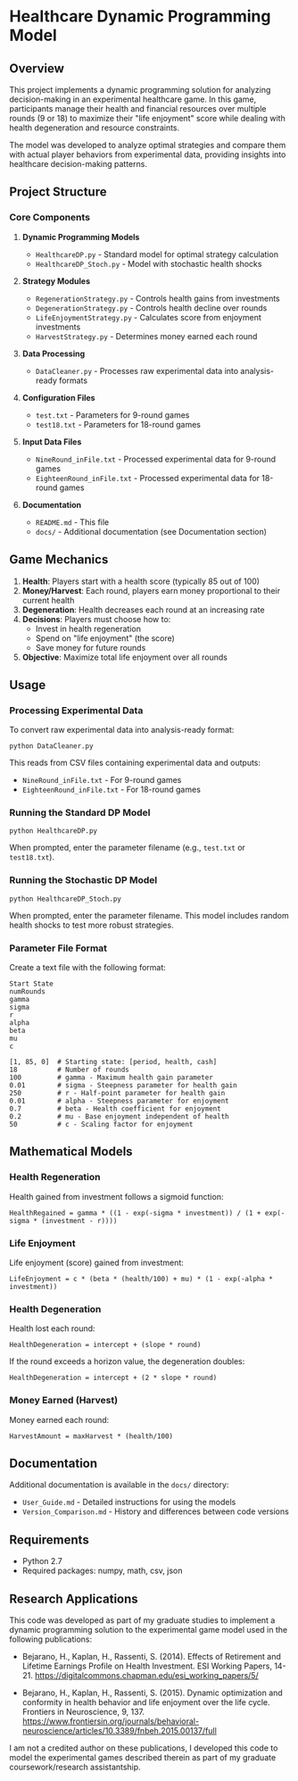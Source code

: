 # Healthcare Dynamic Programming Model

## Overview

This project implements a dynamic programming solution for analyzing decision-making in an experimental healthcare game. In this game, participants manage their health and financial resources over multiple rounds (9 or 18) to maximize their "life enjoyment" score while dealing with health degeneration and resource constraints.

The model was developed to analyze optimal strategies and compare them with actual player behaviors from experimental data, providing insights into healthcare decision-making patterns.

## Project Structure

### Core Components

1. **Dynamic Programming Models**
   - `HealthcareDP.py` - Standard model for optimal strategy calculation
   - `HealthcareDP_Stoch.py` - Model with stochastic health shocks

2. **Strategy Modules**
   - `RegenerationStrategy.py` - Controls health gains from investments
   - `DegenerationStrategy.py` - Controls health decline over rounds
   - `LifeEnjoymentStrategy.py` - Calculates score from enjoyment investments
   - `HarvestStrategy.py` - Determines money earned each round

3. **Data Processing**
   - `DataCleaner.py` - Processes raw experimental data into analysis-ready formats

4. **Configuration Files**
   - `test.txt` - Parameters for 9-round games
   - `test18.txt` - Parameters for 18-round games

5. **Input Data Files**
   - `NineRound_inFile.txt` - Processed experimental data for 9-round games
   - `EighteenRound_inFile.txt` - Processed experimental data for 18-round games

6. **Documentation**
   - `README.md` - This file
   - `docs/` - Additional documentation (see Documentation section)

## Game Mechanics

1. **Health**: Players start with a health score (typically 85 out of 100)
2. **Money/Harvest**: Each round, players earn money proportional to their current health
3. **Degeneration**: Health decreases each round at an increasing rate
4. **Decisions**: Players must choose how to:
   - Invest in health regeneration
   - Spend on "life enjoyment" (the score)
   - Save money for future rounds
5. **Objective**: Maximize total life enjoyment over all rounds

## Usage

### Processing Experimental Data

To convert raw experimental data into analysis-ready format:

```
python DataCleaner.py
```

This reads from CSV files containing experimental data and outputs:
- `NineRound_inFile.txt` - For 9-round games
- `EighteenRound_inFile.txt` - For 18-round games

### Running the Standard DP Model

```
python HealthcareDP.py
```

When prompted, enter the parameter filename (e.g., `test.txt` or `test18.txt`).

### Running the Stochastic DP Model

```
python HealthcareDP_Stoch.py
```

When prompted, enter the parameter filename. This model includes random health shocks to test more robust strategies.

### Parameter File Format

Create a text file with the following format:

```
Start State
numRounds
gamma
sigma
r
alpha
beta
mu
c

[1, 85, 0]  # Starting state: [period, health, cash]
18          # Number of rounds
100         # gamma - Maximum health gain parameter
0.01        # sigma - Steepness parameter for health gain
250         # r - Half-point parameter for health gain
0.01        # alpha - Steepness parameter for enjoyment
0.7         # beta - Health coefficient for enjoyment
0.2         # mu - Base enjoyment independent of health
50          # c - Scaling factor for enjoyment
```

## Mathematical Models

### Health Regeneration

Health gained from investment follows a sigmoid function:

```
HealthRegained = gamma * ((1 - exp(-sigma * investment)) / (1 + exp(-sigma * (investment - r))))
```

### Life Enjoyment

Life enjoyment (score) gained from investment:

```
LifeEnjoyment = c * (beta * (health/100) + mu) * (1 - exp(-alpha * investment))
```

### Health Degeneration

Health lost each round:

```
HealthDegeneration = intercept + (slope * round)
```

If the round exceeds a horizon value, the degeneration doubles:

```
HealthDegeneration = intercept + (2 * slope * round)
```

### Money Earned (Harvest)

Money earned each round:

```
HarvestAmount = maxHarvest * (health/100)
```

## Documentation

Additional documentation is available in the `docs/` directory:

- `User_Guide.md` - Detailed instructions for using the models
- `Version_Comparison.md` - History and differences between code versions

## Requirements

- Python 2.7
- Required packages: numpy, math, csv, json

## Research Applications

This code was developed as part of my graduate studies to implement a dynamic programming solution to the experimental game model used in the following publications:

- Bejarano, H., Kaplan, H., Rassenti, S. (2014). Effects of Retirement and Lifetime Earnings Profile on Health Investment. ESI Working Papers, 14-21. https://digitalcommons.chapman.edu/esi_working_papers/5/

- Bejarano, H., Kaplan, H., Rassenti, S. (2015). Dynamic optimization and conformity in health behavior and life enjoyment over the life cycle. Frontiers in Neuroscience, 9, 137. https://www.frontiersin.org/journals/behavioral-neuroscience/articles/10.3389/fnbeh.2015.00137/full

I am not a credited author on these publications, I developed this code to model the experimental games described therein as part of my graduate coursework/research assistantship.